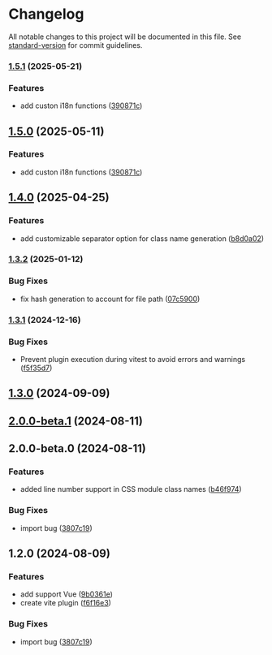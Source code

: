 # Changelog

All notable changes to this project will be documented in this file. See [standard-version](https://github.com/conventional-changelog/standard-version) for commit guidelines.

### [1.5.1](https://github.com/teplostanski/vite-plugin-readable-classnames/compare/v1.4.0...v1.5.1) (2025-05-21)


### Features

* add custon i18n functions ([390871c](https://github.com/teplostanski/vite-plugin-readable-classnames/commit/390871cfdf09eb3626c92a9dd27c2fadf3018ddb))

## [1.5.0](https://github.com/teplostanski/vite-plugin-readable-classnames/compare/v1.4.0...v1.5.0) (2025-05-11)


### Features

* add custon i18n functions ([390871c](https://github.com/teplostanski/vite-plugin-readable-classnames/commit/390871cfdf09eb3626c92a9dd27c2fadf3018ddb))

## [1.4.0](https://github.com/teplostanski/vite-plugin-pretty-module-classnames/compare/v1.3.2...v1.4.0) (2025-04-25)


### Features

* add customizable separator option for class name generation ([b8d0a02](https://github.com/teplostanski/vite-plugin-pretty-module-classnames/commit/b8d0a02f217c303fdebe982c0b99d5c2f66212f9))

### [1.3.2](https://github.com/teplostanski/vite-plugin-pretty-module-classnames/compare/v1.3.1...v1.3.2) (2025-01-12)


### Bug Fixes

* fix hash generation to account for file path ([07c5900](https://github.com/teplostanski/vite-plugin-pretty-module-classnames/commit/07c590005a2fc0a6faa3600038b442d98410d878))

### [1.3.1](https://github.com/teplostanski/vite-plugin-pretty-module-classnames/compare/v1.3.0...v1.3.1) (2024-12-16)


### Bug Fixes

* Prevent plugin execution during vitest to avoid errors and warnings ([f5f35d7](https://github.com/teplostanski/vite-plugin-pretty-module-classnames/commit/f5f35d707a1ccf8b49d8eed67d877dda871fced3))

## [1.3.0](https://github.com/teplostanski/vite-plugin-pretty-module-classnames/compare/v2.0.0-beta.1...v1.3.0) (2024-09-09)

## [2.0.0-beta.1](https://github.com/teplostanski/vite-plugin-pretty-module-classnames/compare/v2.0.0-beta.0...v2.0.0-beta.1) (2024-08-11)

## 2.0.0-beta.0 (2024-08-11)


### Features

* added line number support in CSS module class names ([b46f974](https://github.com/teplostanski/vite-plugin-pretty-module-classnames/commit/b46f974f09e5139d656b9a9b4fbdf6df5494651c))


### Bug Fixes

* import bug ([3807c19](https://github.com/teplostanski/vite-plugin-pretty-module-classnames/commit/3807c194c87e12cbf6d067c33907e3cee21b0037))

## 1.2.0 (2024-08-09)


### Features

* add support Vue ([9b0361e](https://github.com/teplostanski/vite-plugin-pretty-module-classnames/commit/9b0361ea3375997ac8dd1479f87ea3d506340f18))
* create vite plugin ([f6f16e3](https://github.com/teplostanski/vite-plugin-pretty-module-classnames/commit/f6f16e30a81e723bdebe0295ea2cb6d43e706e39))


### Bug Fixes

* import bug ([3807c19](https://github.com/teplostanski/vite-plugin-pretty-module-classnames/commit/3807c194c87e12cbf6d067c33907e3cee21b0037))
